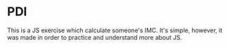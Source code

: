 # PDI

This is a JS exercise which calculate someone's IMC.
It's simple, however, it was made in order to practice and understand more about JS. 
